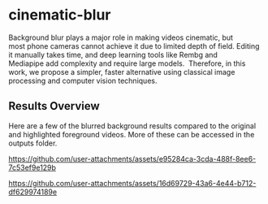 # cinematic-blur
 Background blur plays a major role in making videos cinematic, but most phone cameras cannot achieve it due to limited depth of field. Editing it manually takes time, and deep learning tools like Rembg and Mediapipe add complexity and require large models.  Therefore, in this work, we propose a simpler, faster alternative using classical image processing and computer vision techniques.

## Results Overview
Here are a few of the blurred background results compared to the original and highlighted foreground videos. More of these can be accessed in the outputs folder.


https://github.com/user-attachments/assets/e95284ca-3cda-488f-8ee6-7c53ef9e129b

https://github.com/user-attachments/assets/16d69729-43a6-4e44-b712-df629974189e

